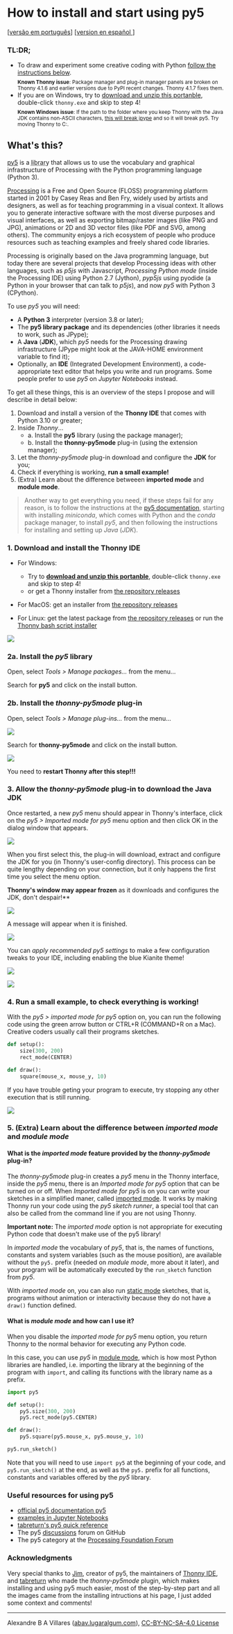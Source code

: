 # How to install and start using py5

[[versão em português](index.md)]  [[version en español ](index-ES.md)]

### TL:DR;

- To draw and experiment some creative coding with Python [follow the instructions below](https://abav.lugaralgum.com/como-instalar-py5/index-EN.html#1-download-and-install-the-thonny-ide).<br/>
  <sub>**Known Thonny issue**: Package manager and plug-in manager panels are broken on Thonny 4.1.6 and earlier versions due to PyPI recent changes. Thonny 4.1.7 fixes them.</sub>
- If you are on Windows, try to [download and unzip this portanble](https://github.com/villares/thonny-portable-with-py5/releases/download/2024-12-17/thonny-417-with-py5-windows-portable.zip), double-click `thonny.exe` and skip to step 4!<br/>
  <sub>**Known Windows issue**: If the path to the folder where you keep Thonny with the Java JDK contains non-ASCII characters, [this will break jpype](https://github.com/jpype-project/jpype/issues/1111) and so it will break py5. Try moving Thonny to C:\.</sub>  


## What's this?

[py5](https://github.com/py5coding) is a <ins title="Libraries are packages of complementary software functions made by other people to help you develop your own programs" style="text-decoration:underline; text-decoration-style: dotted;">library</ins> that allows us to use the vocabulary and graphical infrastructure of Processing with the Python programming language (Python 3).

[Processing](http://processing.org/) is a Free and Open Source (FLOSS) programming platform started in 2001 by Casey Reas and Ben Fry, widely used by artists and designers, as well as for teaching programming in a visual context. It allows you to generate interactive software with the most diverse purposes and visual interfaces, as well as exporting bitmap/raster images (like PNG and JPG), animations or 2D and 3D vector files (like PDF and SVG, among others). The community enjoys a rich ecosystem of people who produce resources such as teaching examples and freely shared code libraries.

Processing is originally based on the Java programming language, but today there are several projects that develop Processing ideas with other languages, such as *p5js* with Javascript, *Processing Python mode* (inside the Processing IDE) using Python 2.7 (Jython), *pyp5js* using pyodide (a Python in your browser that can talk to *p5js*), and now *py5* with Python 3 (CPython).

To use *py5* you will need:

- A **Python 3** interpreter (version 3.8 or later);
- The **py5 library package** and its dependencies (other libraries it needs to work, such as JPype);
- A **Java** (**JDK**), which *py5* needs for the Processing drawing infrastructure (JPype might look at the JAVA-HOME environment variable to find it);
- Optionally, an **IDE** (Integrated Development Environment), a code-appropriate text editor that helps you write and run programs. Some people prefer to use *py5* on *Jupyter Notebooks* instead.

To get all these things, this is an overview of the steps I propose and will describe in detail below:

1. Download and install a version of the **Thonny IDE** that comes with Python 3.10 or greater;
2. Inside *Thonny*...
    - a. Install the **py5** library (using the package manager);
    - b. Install the **thonny-py5mode** plug-in (using the extension manager); 
3. Let the *thonny-py5mode* plug-in download and configure the **JDK** for you;
4. Check if everything is working, **run a small example!**
5. (Extra) Learn about the difference betweeen **imported mode** and **module mode**. 

>  Another way to get everything you need, if these steps fail for any reason, is to follow the instructions at the [py5 documentation](https://py5coding.org/content/install.html), starting with installing *miniconda*, which comes with Python and the *conda* package manager, to install *py5*, and then following the instructions for installing and setting up *Java* (*JDK*).

### 1. Download and install the Thonny IDE


- For Windows: 

    - Try to **[download and unzip this portanble](https://github.com/villares/thonny-portable-with-py5/releases/download/2024-12-17/thonny-417-with-py5-windows-portable.zip)**, double-click `thonny.exe` and skip to step 4!
    - or get a Thonny installer from [the repository releases](https://github.com/thonny/thonny/releases/)

- For MacOS: get an installer from [the repository releases](https://github.com/thonny/thonny/releases/)

- For Linux: get the latest package from [the repository releases](https://github.com/thonny/thonny/releases/) or run the [Thonny bash script installer](https://github.com/thonny/thonny/releases/download/v4.1.7/thonny-4.1.7.bash)

![](https://raw.githubusercontent.com/tabreturn/thonny-py5mode/main/screenshots/02-start-splash.png)


### 2a. Install the *py5* library

Open, select *Tools > Manage packages...* from the menu…

Search for **py5** and click on the install button.

### 2b. Install the *thonny-py5mode* plug-in

Open, select *Tools > Manage plug-ins...* from the menu…

![](https://raw.githubusercontent.com/tabreturn/thonny-py5mode/main/screenshots/03.01-manage-plug-ins.png)

Search for **thonny-py5mode** and click on the install button.

![](https://raw.githubusercontent.com/tabreturn/thonny-py5mode/main/screenshots/03.02-install-plug-in.png)

You need to __restart Thonny after this step!!!__

### 3. Allow the *thonny-py5mode* plug-in to download the Java JDK

Once restarted, a new *py5* menu should appear in Thonny's interface, click on the *py5 > Imported mode for py5* menu option and then click OK in the dialog window that appears.

![](https://raw.githubusercontent.com/tabreturn/thonny-py5mode/main/screenshots/04.01-activate-imported-mode.png)

When you first select this, the plug-in will download, extract and configure the JDK for you (in Thonny's user-config directory). This process can be quite lengthy depending on your connection, but it only happens the first time you select the menu option.

**Thonny's window may appear frozen** as it downloads and configures the JDK, don't despair!**

![](https://raw.githubusercontent.com/tabreturn/thonny-py5mode/main/screenshots/04.02-download-jdk.png)

A message will appear when it is finished.

![](https://raw.githubusercontent.com/tabreturn/thonny-py5mode/main/screenshots/04.03-download-jdk-done.png)

You can *apply recommended py5 settings* to make a few configuration tweaks to your IDE, including enabling the blue Kianite theme! 

![](https://raw.githubusercontent.com/tabreturn/thonny-py5mode/main/screenshots/05-apply-recommended-settings.png)

![](https://raw.githubusercontent.com/tabreturn/thonny-py5mode/main/screenshots/06.01-imported-activated.png)


### 4. Run a small example, to check everything is working!

With the *py5 > imported mode for py5* option on, you can run the following code using the green arrow button or CTRL+R (COMMAND+R on a Mac). Creative coders usually call their programs sketches.

```python
def setup():
    size(300, 200)
    rect_mode(CENTER)

def draw():
    square(mouse_x, mouse_y, 10)
```

If you have trouble geting your program to execute, try stopping any other execution that is still running.

![](https://raw.githubusercontent.com/tabreturn/thonny-py5mode/main/screenshots/06.02-running-sketch.png)

### 5. (Extra) Learn about the difference between *imported mode* and *module mode*

#### What is the *imported mode* feature provided by the *thonny-py5mode* plug-in?

The *thonny-py5mode* plug-in creates a *py5* menu in the Thonny interface, inside the *py5* menu, there is an *Imported mode for py5* option that can be turned on or off. When *Imported mode for py5* is on you can write your sketches in a simplified maner, called [imported mode](https://py5coding.org/content/py5_modes.html#imported-mode). It works by making Thonny run your code using the *py5 sketch runner*, a special tool that can also be called from the command line if you are not using Thonny.

**Important note:** The *imported mode* option is not appropriate for executing Python code that doesn't make use of the py5 library!

In *imported mode* the vocabulary of *py5*, that is, the names of functions, constants and system variables (such as the mouse position), are available without the `py5.` prefix (needed on *module mode*, more about it later), and your program will be automatically executed by the `run_sketch` function from *py5*.

With *imported mode* on, you can also run [static mode](https://py5coding.org/content/py5_modes.html#static-mode) sketches, that is, programs without animation or interactivity because they do not have a `draw()` function defined.

#### What is *module mode* and how can I use it?

When you disable the *imported mode for py5* menu option, you return Thonny to the normal behavior for executing any Python code.

In this case, you can use *py5* in [module mode](https://py5coding.org/content/py5_modes.html#module-mode), which is how most Python libraries are handled, i.e. importing the library at the beginning of the program with `import`, and calling its functions with the library name as a prefix.

```python
import py5

def setup():
    py5.size(300, 200)
    py5.rect_mode(py5.CENTER)

def draw():
    py5.square(py5.mouse_x, py5.mouse_y, 10)

py5.run_sketch()
```

Note that you will need to use `import py5` at the beginning of your code, and `py5.run_sketch()` at the end, as well as the `py5.` prefix for all functions, constants and variables offered by the *py5* library.

### Useful resources for using py5

- [official py5 documentation py5](http://py5coding.org/)
- [examples in Jupyter Notebooks](https://github.com/py5coding/py5examples)
- [tabreturn's py5 quick reference](https://github.com/tabreturn/processing.py-cheat-sheet/blob/pt-br/py5/py5_cc.pdf)
- The py5 [discussions](https://github.com/py5coding/py5generator/discussions) forum on GitHub
- The py5 category at the [Processing Foundation Forum](https://discourse.processing.org/c/a-version-of-processing-for-python-38-to-work-with-other-popular-python-libraries-and-tools-such-as-jupyter-numpy-shapely-trimesh-matplotlib-and-pillow-built-to-work-with-popular-python-libraries-and-tools-such-as-jupyter-numpy-shapely-etc/28)

### Acknowledgments

Very special thanks to [Jim](https://ixora.io/), creator of py5, the maintainers of [Thonny IDE](https://github.com/thonny/), and [tabreturn](https://portfolio.tabreturn.com/) who made the *thonny-py5mode* plugin, which makes installing and using py5 much easier, most of the step-by-step part and all the images came from the installing intructions at his page, I just added some context and comments!

---

Alexandre B A Villares ([abav.lugaralgum.com](https://abav.lugaralgum.com/)), [CC-BY-NC-SA-4.0 License](https://creativecommons.org/licenses/by-nc-sa/4.0/)
